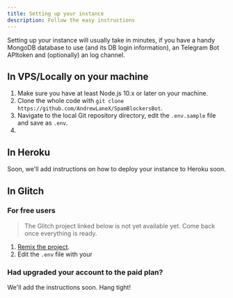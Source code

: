 ```yaml
---
title: Setting up your instance
description: Follow the easy instructions
---
```


Setting up your instance will usually take in minutes, if you have a handy MongoDB database to use (and its DB login information),
an Telegram Bot APItoken and (optionally) an log channel.

## In VPS/Locally on your machine

1. Make sure you have at least Node.js 10.x or later on your machine.
2. Clone the whole code with `git clone https://github.com/AndrewLaneX/SpamBlockersBot`.
3. Navigate to the local Git repository directory, edit the `.env.sample` file and save as `.env`.
4. 

## In Heroku
Soon, we'll add instructions on how to deploy your instance to Heroku soon.

## In Glitch
### For free users

> The Glitch project linked below is not yet available yet. Come back once everything is ready.

1. [Remix the project](https://glitch.com/edit/#!/remix/communitynetworkhub-fedban-tgbot).
2. Edit the `.env` file with your

### Had upgraded your account to the paid plan?
We'll add the instructions soon. Hang tight!
